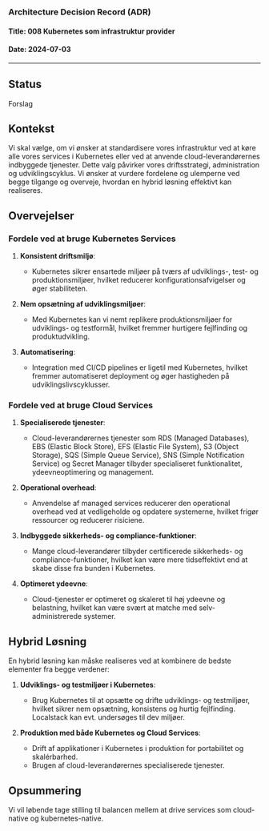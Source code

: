 ### Architecture Decision Record (ADR)

#### Title: 008 Kubernetes som infrastruktur provider

#### Date: 2024-07-03

---

## Status

Forslag

## Kontekst

Vi skal vælge, om vi ønsker at standardisere vores infrastruktur ved at køre alle vores services i Kubernetes eller ved at anvende cloud-leverandørernes indbyggede tjenester. Dette valg påvirker vores driftsstrategi, administration og udviklingscyklus. Vi ønsker at vurdere fordelene og ulemperne ved begge tilgange og overveje, hvordan en hybrid løsning effektivt kan realiseres.

## Overvejelser

### Fordele ved at bruge Kubernetes Services

1. **Konsistent driftsmiljø**:
   - Kubernetes sikrer ensartede miljøer på tværs af udviklings-, test- og produktionsmiljøer, hvilket reducerer konfigurationsafvigelser og øger stabiliteten.

2. **Nem opsætning af udviklingsmiljøer**:
   - Med Kubernetes kan vi nemt replikere produktionsmiljøer for udviklings- og testformål, hvilket fremmer hurtigere fejlfinding og produktudvikling.

3. **Automatisering**:
   - Integration med CI/CD pipelines er ligetil med Kubernetes, hvilket fremmer automatiseret deployment og øger hastigheden på udviklingslivscyklusser.

### Fordele ved at bruge Cloud Services

1. **Specialiserede tjenester**:
   - Cloud-leverandørernes tjenester som RDS (Managed Databases), EBS (Elastic Block Store), EFS (Elastic File System), S3 (Object Storage), SQS (Simple Queue Service), SNS (Simple Notification Service) og Secret Manager tilbyder specialiseret funktionalitet, ydeevneoptimering og management.

2. **Operational overhead**:
   - Anvendelse af managed services reducerer den operational overhead ved at vedligeholde og opdatere systemerne, hvilket frigør ressourcer og reducerer risiciene.

3. **Indbyggede sikkerheds- og compliance-funktioner**:
   - Mange cloud-leverandører tilbyder certificerede sikkerheds- og compliance-funktioner, hvilket kan være mere tidseffektivt end at skabe disse fra bunden i Kubernetes.

4. **Optimeret ydeevne**:
   - Cloud-tjenester er optimeret og skaleret til høj ydeevne og belastning, hvilket kan være svært at matche med selv-administrerede systemer.

## Hybrid Løsning

En hybrid løsning kan måske realiseres ved at kombinere de bedste elementer fra begge verdener:

1. **Udviklings- og testmiljøer i Kubernetes**:
   - Brug Kubernetes til at opsætte og drifte udviklings- og testmiljøer, hvilket sikrer nem opsætning, konsistens og hurtig fejlfinding. Localstack kan evt. undersøges til dev miljøer.

2. **Produktion med både Kubernetes og Cloud Services**:
   - Drift af applikationer i Kubernetes i produktion for portabilitet og skalérbarhed.
   - Brugen af cloud-leverandørernes specialiserede tjenester.
     
## Opsummering

Vi vil løbende tage stilling til balancen mellem at drive services som cloud-native og kubernetes-native.
